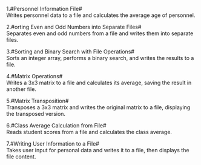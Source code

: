 1.#Personnel Information File#  
Writes personnel data to a file and calculates the average age of personnel.

2.#orting Even and Odd Numbers into Separate Files#  
Separates even and odd numbers from a file and writes them into separate files.

3.#Sorting and Binary Search with File Operations#  
Sorts an integer array, performs a binary search, and writes the results to a file.

4.#Matrix Operations#  
Writes a 3x3 matrix to a file and calculates its average, saving the result in another file.

5.#Matrix Transposition#  
Transposes a 3x3 matrix and writes the original matrix to a file, displaying the transposed version.

6.#Class Average Calculation from File#  
Reads student scores from a file and calculates the class average.

7.#Writing User Information to a File#  
Takes user input for personal data and writes it to a file, then displays the file content.
